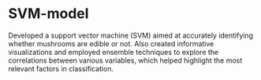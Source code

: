 # SVM-model
Developed a support vector machine (SVM) aimed at accurately identifying whether mushrooms are edible or not. Also created informative visualizations and employed ensemble techniques to explore the correlations between various variables, which helped highlight the most relevant factors in classification.
